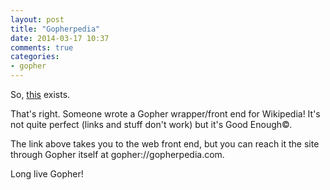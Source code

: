```yaml
---
layout: post
title: "Gopherpedia"
date: 2014-03-17 10:37
comments: true
categories: 
- gopher
---
```

So, [this](http://gopherpedia.com) exists.
<!--more-->
That's right. Someone wrote a Gopher wrapper/front end for Wikipedia! It's not quite perfect (links and stuff don't work) but it's Good Enough©.

The link above takes you to the web front end, but you can reach it the site through Gopher itself at gopher://gopherpedia.com.

Long live Gopher!
